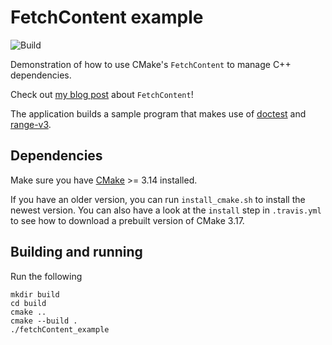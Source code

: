 # FetchContent example
![Build](https://github.com/bewagner/fetchContent_example/workflows/Build/badge.svg)

Demonstration of how to use CMake's `FetchContent` to manage C++ dependencies.

Check out [my blog post](https://bewagner.github.io/programming/2020/05/02/cmake-fetchcontent/) about `FetchContent`!

The application builds a sample program that makes use of [doctest](https://github.com/onqtam/doctest) and [range-v3](https://github.com/ericniebler/range-v3).

## Dependencies
Make sure you have [CMake](https://github.com/Kitware/CMake) >= 3.14 installed. 

If you have an older version, you can run `install_cmake.sh` to install the newest version. 
You can also have a look at the `install` step in `.travis.yml` to see how to download a prebuilt version of CMake 3.17.

## Building and running

Run the following
```shell script
mkdir build 
cd build
cmake ..
cmake --build .
./fetchContent_example
```

